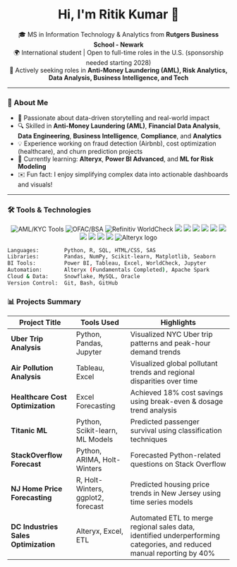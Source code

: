 <h1 align="center">Hi, I'm Ritik Kumar 👋</h1>

<p align="center">
🎓 MS in Information Technology & Analytics from <strong>Rutgers Business School - Newark</strong><br>
🌍 International student | Open to full-time roles in the U.S. (sponsorship needed starting 2028)<br>
💼 Actively seeking roles in <strong>Anti-Money Laundering (AML), Risk Analytics, Data Analysis, Business Intelligence, and Tech</strong><br>
</p>

---

### 🚀 About Me

- 🧠 Passionate about data-driven storytelling and real-world impact
- 🔍 Skilled in **Anti-Money Laundering (AML)**, **Financial Data Analysis**, **Data Engineering**, **Business Intelligence**, **Compliance**, and **Analytics**
- 💡 Experience working on fraud detection (Airbnb), cost optimization (healthcare), and churn prediction projects
- 🌱 Currently learning: **Alteryx**, **Power BI Advanced**, and **ML for Risk Modeling**
- ✉️ Fun fact: I enjoy simplifying complex data into actionable dashboards and visuals!

---

### 🛠️ Tools & Technologies

<p align="center">
  <p align="center">
  <img src="https://img.shields.io/badge/AML/KYC%20Tools-EA4C89?style=for-the-badge&logoColor=white" alt="AML/KYC Tools"/>
  <img src="https://img.shields.io/badge/OFAC/BSA%20Tools-EA4C89?style=for-the-badge&logoColor=white" alt="OFAC/BSA"/>
  <img src="https://img.shields.io/badge/Refinitiv WorldCheck%20-EA4C89?style=for-the-badge&logoColor=white" alt="Refinitiv WorldCheck"/>
  <img src="https://img.shields.io/badge/Jupyter-F37626?style=for-the-badge&logo=jupyter&logoColor=white"/>
  <img src="https://img.shields.io/badge/Python-3776AB?style=for-the-badge&logo=python&logoColor=white"/>
  <img src="https://img.shields.io/badge/R-276DC3?style=for-the-badge&logo=r&logoColor=white"/>
  <img src="https://img.shields.io/badge/Tableau-E97627?style=for-the-badge&logo=tableau&logoColor=white"/>
  <img src="https://img.shields.io/badge/Excel-217346?style=for-the-badge&logo=microsoft-excel&logoColor=white"/>
  <img src="https://img.shields.io/badge/Power_BI-F2C811?style=for-the-badge&logo=power-bi&logoColor=black"/>
  <img src="https://img.shields.io/badge/SQL-336791?style=for-the-badge&logo=postgresql&logoColor=white"/>
  <img src="https://img.shields.io/badge/Git-F05032?style=for-the-badge&logo=git&logoColor=white"/>
  <img src="https://img.shields.io/badge/Snowflake-56B9EB?style=for-the-badge&logo=snowflake&logoColor=white"/>
  <img src="https://img.shields.io/badge/Amazon_Redshift-4053D6?style=for-the-badge&logo=amazon-aws&logoColor=white"/>
  <img src="https://img.shields.io/badge/Alteryx-0071C5?style=for-the-badge&logo=data:image/svg+xml;base64,PHN2ZyBmaWxsPSIjMDA3MWM1IiB4bWxucz0iaHR0cDovL3d3dy53My5vcmcvMjAwMC9zdmciIHdpZHRoPSIyMCIgaGVpZ2h0PSIyMCI+PHJlY3Qgd2lkdGg9IjIwIiBoZWlnaHQ9IjIwIiByeD0iMyIvPjwvc3ZnPg==" alt="Alteryx logo"/>
</p>

```bash
Languages:        Python, R, SQL, HTML/CSS, SAS
Libraries:        Pandas, NumPy, Scikit-learn, Matplotlib, Seaborn
BI Tools:         Power BI, Tableau, Excel, WorldCheck, Jupyter
Automation:       Alteryx (Fundamentals Completed), Apache Spark
Cloud & Data:     Snowflake, MySQL, Oracle
Version Control:  Git, Bash, GitHub
```

### 📊 Projects Summary

| Project Title                 | Tools Used                          | Highlights                                                                 |
|------------------------------|-------------------------------------|----------------------------------------------------------------------------|
| **Uber Trip Analysis**       | Python, Pandas, Jupyter             | Visualized NYC Uber trip patterns and peak-hour demand trends              |
| **Air Pollution Analysis**   | Tableau, Excel                      | Visualized global pollutant trends and regional disparities over time      |
| **Healthcare Cost Optimization** | Excel Forecasting              | Achieved 18% cost savings using break-even & dosage trend analysis         |
| **Titanic ML**               | Python, Scikit-learn, ML Models     | Predicted passenger survival using classification techniques               |
| **StackOverflow Forecast**   | Python, ARIMA, Holt-Winters         | Forecasted Python-related questions on Stack Overflow                      |
| **NJ Home Price Forecasting**| R, Holt-Winters, ggplot2, forecast  | Predicted housing price trends in New Jersey using time series models      |
| **DC Industries Sales Optimization**| Alteryx, Excel, ETL  | Automated ETL to merge regional sales data, identified underperforming categories, and reduced manual reporting by 40% |
